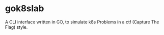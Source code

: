 # gok8slab
A CLI interface written in GO, to simulate k8s Problems in a ctf (Capture The Flag) style.
